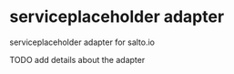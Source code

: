# serviceplaceholder adapter

serviceplaceholder adapter for salto.io

TODO add details about the adapter
